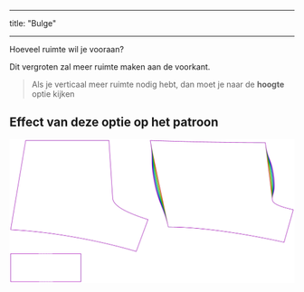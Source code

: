 - - -
title: "Bulge"
- - -

Hoeveel ruimte wil je vooraan?

Dit vergroten zal meer ruimte maken aan de voorkant.

> Als je verticaal meer ruimte nodig hebt, dan moet je naar de **hoogte** optie kijken

## Effect van deze optie op het patroon

![Deze afbeelding toont het effect van deze optie door meerdere varianten die een andere waarde hebben voor deze optie te vervangen](shin_bulge_sample.svg "Effect van deze optie op het patroon")
